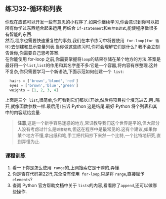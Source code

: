 ## 练习32-循环和列表
你现在应该可以开发一些有意思的小程序了.如果你继续学习,你会意识到你可以把所有你学过东西组合起来运用,再结合 `if-statement`和`布尔表达式`,能使程序做很多有智能的东西.  
然而,程序也需要快速重复性的事务,我们在本节练习中将要使用` for-loop(for 循环)`去创建和显示变量列表.当你做这些练习时,你将会理解它们是什么? 我不会立刻告诉你,你需要自己思考答案.  
在你能使用 for-loop 之前,你需要掌握将`loop`的结果存储在某个地方的方法.答案是最好用一个`list`,`list`的作用和其名字差不多:它是一个容器,将内容有序整理.这并不复杂,你只需要学习一个新语法,下面示范如何创建一个` list`:
```py
  hairs = ['brown','blond','red']
  eyes = ['brown','blue','green']
  weights = [1, 2, 3, 4]
```
上面是三个` list`,很简单,你可看到它们都以`[`开始,然后将项目挨个填充进去,用`,`隔开,就像函数参数一样.最后用`]`告诉 Python 这是结尾.最好 Python 将个列表和其中的内容赋给变量.  
  > **注意**,这是一个新手容易迷惑的地方,常识教导我们这个世界是平的,但大部分人没有考虑过什么是`嵌套结构`,但这在程序中是最常见的.这有个建议,如果你某个地方不懂,拿出纸和笔,手工把代码抄下来然一个比特,一个比特地研究,直到弄懂为止.

### 课程训练
1. 看一下你是怎么使用` range`的,上网搜索它是干嘛的,弄懂.
2. 你是否在代码第22行,完全没有使用` for-loop`,只是将 `range`,直接赋予` elements`?
3. 查阅 Python 官方帮助文档中关于 `lists`的内容,看看除了`append`,还可以做哪些操作.
